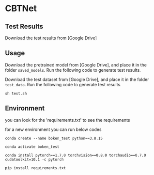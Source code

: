 # CBTNet


## Test Results
Download the test results from [Google Drive]

## Usage
Download the pretrained model from [Google Drive], and place it in the folder `saved_models`. 
Run the following code to generate test results.

Download the test dataset from [Google Drive], and place it in the folder `test_data`. 
Run the following code to generate test results.
```
sh test.sh
```
## Environment 
you can look for the 'requirements.txt' to see the requirements

for a new environment you can run below codes
```
conda create --name boken_test python==3.8.15

conda activate boken_test

conda install pytorch==1.7.0 torchvision==0.8.0 torchaudio==0.7.0 cudatoolkit=10.1 -c pytorch

pip install requirements.txt


```